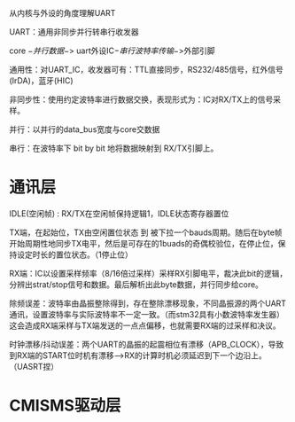 从内核与外设的角度理解UART

UART：通用非同步并行转串行收发器

core $-并行数据->$ uart外设IC$-串行波特率传输->$外部引脚

通用性：对UART_IC，收发器可有：TTL直接同步，RS232/485信号，红外信号(IrDA)，蓝牙(HIC)

非同步性：使用约定波特率进行数据交换，表现形式为：IC对RX/TX上的信号采样。

并行：以并行的data_bus宽度与core交数据

串行：在波特率下 bit by bit 地将数据映射到 RX/TX引脚上。



# 通讯层

IDLE(空闲帧) : RX/TX在空闲帧保持逻辑1，IDLE状态寄存器置位

TX端，在起始位，TX由空闲置位状态 到 被下拉一个bauds周期。随后在byte帧开始周期性地同步TX电平，然后是可存在的1buads的奇偶校验位，在停止位，保持设定时长的置位状态。（1停止位）

RX端：IC以设置采样频率（8/16倍过采样）采样RX引脚电平，裁决此bit的逻辑，分辨出strat/stop信号和数据。最后解析出此byte数据，并行同步给core。

除频误差：波特率由晶振整除得到，存在整除漂移现象，不同晶振源的两个UART通讯，设置波特率与实际波特率不一定一致。（而stm32具有小数波特率发生器） 这会造成RX端采样与TX端发送的一点点偏移，也就需要RX端的过采样和决议。

时钟漂移/抖动误差：两个UART的晶振的起震相位有漂移（APB_CLOCK），导致到RX端的START位时机有漂移-->RX的计算时机必须延迟到下一个边沿上。（UASRT捏）

# CMISMS驱动层


